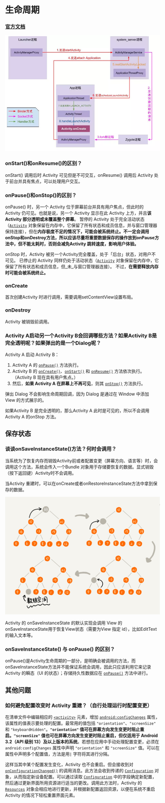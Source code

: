 # 生命周期

### [官方文档](https://developer.android.com/guide/components/activities/?hl=zh-CN#Lifecycle)

![Activity &#x751F;&#x547D;&#x5468;&#x671F;](../../../.gitbook/assets/image%20%2834%29.png)

### onStart\(\)和onResume\(\)的区别？

onStart\(\) 调用后时 Activity 可见但是不可交互，onResume\(\) 调用后 Activity 处于前台并具有焦点，可以处理用户交互。

### onPause\(\)和onStop\(\)的区别？

onPause\(\) 时，另一个 Activity 位于屏幕前台并具有用户焦点，但此时的 Activity 仍可见。也就是说，另一个 Activity 显示在此 Activity 上方，并且**该 Activity 部分透明或未覆盖整个屏幕**。 暂停的 Activity 处于完全活动状态（[`Activity`](https://developer.android.com/reference/android/app/Activity.html?hl=zh-CN) 对象保留在内存中，它保留了所有状态和成员信息，并与窗口管理器保持连接），但在**内存极度不足的情况下，可能会被系统终止。不一定会调用onStop和onDestroy方法，所以应该尽量将重要数据保存的操作放到onPause方法中，但不能太耗时，否则会减免Activity 跳转速度，影响用户体验。**

onStop 时，Activity 被另一个Activity完全覆盖，处于「后台」状态，对用户不可见。 已停止的 Activity 同样仍处于活动状态（[`Activity`](https://developer.android.com/reference/android/app/Activity.html?hl=zh-CN) 对象保留在内存中，它保留了所有状态和成员信息，但_未_与窗口管理器连接）。 不过，**在需要释放内存时可能会被系统终止。**

### onCreate

首次创建Activity 时进行调用，需要调用setContentView设置布局。

### onDestroy

Activity 被销毁前调用。

### Activity A启动另一个Activity B会回调哪些方法？如果Activity B是完全透明呢？如果弹出的是一个Dialog呢？

Activity A 启动 Activity B：

1. Activity A 的 [`onPause()`](https://developer.android.com/reference/android/app/Activity.html?hl=zh-CN#onPause%28%29) 方法执行。
2. Activity B 的 [`onCreate()`](https://developer.android.com/reference/android/app/Activity.html?hl=zh-CN#onCreate%28android.os.Bundle%29)、[`onStart()`](https://developer.android.com/reference/android/app/Activity.html?hl=zh-CN#onStart%28%29) 和 [`onResume()`](https://developer.android.com/reference/android/app/Activity.html?hl=zh-CN#onResume%28%29) 方法依次执行。（Activity B 现在具有用户焦点。）
3. 然后，**如果 Activity A 在屏幕上不再可见**，则其 [`onStop()`](https://developer.android.com/reference/android/app/Activity.html?hl=zh-CN#onStop%28%29) 方法执行。

弹出 Dialog 不会影响生命周期回调，因为 Dialog 是通过在 Window 中添加 View 的方式展示的。

如果Activity B 是完全透明的，那么Activity A 此时是可见的，所以不会调用Activity A 的onStop 方法。

## 保存状态

### 谈谈onSaveInstanceState\(\)方法？何时会调用？

当系统为了恢复内存而销毁Activity前或者配置变更（屏幕方向、语言等）时，会调用这个方法，系统会传入一个Bundle 对象用于存储要恢复的数据。显式销毁（按下返回键）Activity时不会调用。

当Activity 重建时，可以在onCreate或者onRestoreInstanceState方法中拿到保存的数据。

![&#x4FDD;&#x5B58; Activity &#x72B6;&#x6001;](../../../.gitbook/assets/image%20%2818%29.png)

Activity 的 onSaveInstanceState 的默认实现会调用 View 的onSaveInstanceState用于恢复View状态（需要为View 指定 id），比如EditText的输入文本等。

### onSaveInstanceState\(\) 与 onPause\(\) 的区别？

onPause\(\)是Activity生命周期的一部分，是明确会被调用的方法，而onSaveInstanceState方法并不能保证系统会调用，因此只应该利用它来记录 Activity 的瞬态（UI 的状态）；存储持久性数据应在 [`onPause()`](https://developer.android.com/reference/android/app/Activity.html?hl=zh-CN#onPause%28%29) 方法中进行。

## 其他问题

### 如何避免配置改变时 Activity 重建？（自行处理运行时配置变更）

在清单文件中编辑相应的 [`<activity>`](https://developer.android.com/guide/topics/manifest/activity-element.html?hl=zh-CN) 元素，增加 [`android:configChanges`](https://developer.android.com/guide/topics/manifest/activity-element.html?hl=zh-CN#config) 属性，该属性的值表示要处理的配置。最常用的值包括 `"orientation"`、`"screenSize"` 和 `"keyboardHidden"`。**`"orientation"` 值可在屏幕方向发生变更时阻止重启。`"screenSize"` 值也可在屏幕方向发生变更时阻止重启，但仅适用于 Android 3.2（API 级别 13）及以上版本的系统**。若想在应用中手动处理配置变更，必须在 `android:configChanges` 属性中声明 `"orientation"` 和 `"screenSize"` 值。可以在属性中声明多个配置值，方法是用`|` 字符将其进行分隔。

这样当其中某个配置发生变化，Activity 也不会重启。但会接收到对 [`onConfigurationChanged()`](https://developer.android.com/reference/android/app/Activity?hl=zh-CN#onconfigurationchanged) 的调用消息。此方法会收到传递的 [`Configuration`](https://developer.android.com/reference/android/content/res/Configuration.html?hl=zh-CN) 对象，从而指定新设备配置。可以通过读取 [`Configuration`](https://developer.android.com/reference/android/content/res/Configuration.html?hl=zh-CN) 中的字段确定新配置，然后通过更新界面所用资源进行适当的更改。调用此方法时，Activity 的 [`Resources`](https://developer.android.com/reference/android/content/res/Resources.html?hl=zh-CN) 对象会相应地进行更新，并根据新配置返回资源，以便在系统不重启 Activity 的情况下轻松重置界面元素。

